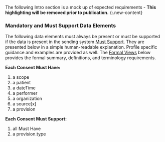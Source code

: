 
The following Intro section is a mock up of expected requirements - **This highlighting will be removed prior to publication.**
{:.new-content}

### Mandatory and Must Support Data Elements

The following data elements must always be present or must be supported if the data is present in the sending system [Must Support]({{site.data.fhir.path}}conformance-rules.html#mustSupport). They are presented below in a simple human-readable explanation. Profile specific guidance and examples are provided as well. The [Formal Views](#profile) below provides the formal summary, definitions, and terminology requirements.  

**Each Consent Must Have:**

1. a scope
1. a patient
1. a dateTime
1. a performer
1. a organization
1. a source[x]
1. a provision

**Each Consent Must Support:**

1. all Must Have
1. a provision.type
